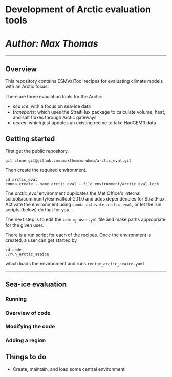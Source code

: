 # Development of Arctic evaluation tools 
# *Author: Max Thomas*
---
## Overview
This repository contains ESMValTool recipes for evaluating climate models with an Arctic focus.

There are three evaulation tools for the Arctic:
- *sea ice*: with a focus on sea-ice data
- *transports*: which uses the StraitFlux package to calculate volume, heat, and salt fluxes through Arctic gateways
- *ocean*: which just updates an existing recipe to take HadGEM3 data

## Getting started
First get the public repository.
```
git clone git@github.com:maxthomas-ukmo/arctic_eval.git
```
Then create the required environment.
```
cd arctic_eval
conda create --name arctic_eval --file environment/arctic_eval.lock
```
The *arctic_eval* environment duplicates the Met Office's internal scitools/community/esmvaltool-2.11.0 and adds dependencies for StraitFlux. Activate the environment using 
```conda activate arctic_eval```, or let the run scripts (below) do that for you.

The next step is to edit the ```config-user.yml``` file and make paths appropriate for the given user.

There is a run script for each of the recipes. Once the environment is created, a user can get started by
```
cd code
./run_arctic_seaice
```
which loads the environment and runs ```recipe_arctic_seaice.yaml```

---
## Sea-ice evaluation
### Running
### Overview of code
### Modifying the code
### Adding a region

## Things to do
- Create, maintain, and load some central environment


